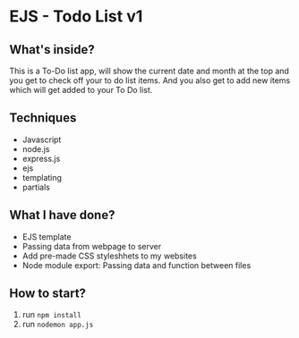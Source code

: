# EJS - Todo List v1

## What's inside?

This is a To-Do list app, will show the current date and month at the top and you get to check off your to do list items.
And you also get to add new items which will get added to your To Do list.

## Techniques

- Javascript
- node.js
- express.js
- ejs
- templating
- partials 

## What I have done?

- EJS template
- Passing data from webpage to server
- Add pre-made CSS styleshhets to my websites
- Node module export: Passing data and function between files

## How to start?

1. run `npm install`
2. run `nodemon app.js`